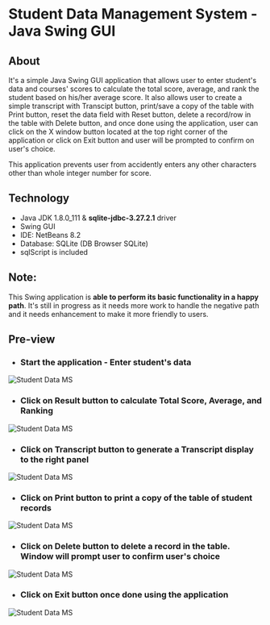 # Student Data Management System - Java Swing GUI

## About

It's a simple Java Swing GUI application that allows user to enter student's data and courses' scores to calculate the total score, average, and rank the student based on his/her average score. It also allows user to create a simple transcript with Transcipt button, print/save a copy of the table with Print button, reset the data field with Reset button, delete a record/row in the table with Delete button, and once done using the application, user can click on the X window button located at the top right corner of the application or click on Exit button and user will be prompted to confirm on user's choice.

This application prevents user from accidently enters any other characters other than whole integer number for score.

## Technology
- Java JDK 1.8.0_111 & **sqlite-jdbc-3.27.2.1** driver
- Swing GUI
- IDE: NetBeans 8.2
- Database: SQLite (DB Browser SQLite)
- sqlScript is included

## Note:

This Swing application is **able to perform its basic functionality in a happy path**. It's still in progress as it needs more work to handle the negative path and it needs enhancement to make it more friendly to users.

## Pre-view
- ### Start the application - Enter student's data
![Student Data MS](https://res.cloudinary.com/dnw6i7lsh/image/upload/v1557712955/Student%20Data%20MS/1_wp02ya.png)
- ### Click on Result button to calculate Total Score, Average, and Ranking
![Student Data MS](https://res.cloudinary.com/dnw6i7lsh/image/upload/v1557712955/Student%20Data%20MS/2_rm2noi.png)
- ### Click on Transcript button to generate a Transcript display to the right panel
![Student Data MS](https://res.cloudinary.com/dnw6i7lsh/image/upload/v1557712955/Student%20Data%20MS/3_gdppji.png)
- ### Click on Print button to print a copy of the table of student records
![Student Data MS](https://res.cloudinary.com/dnw6i7lsh/image/upload/v1557712955/Student%20Data%20MS/4_wnf6h2.png)
- ### Click on Delete button to delete a record in the table. Window will prompt user to confirm user's choice
![Student Data MS](https://res.cloudinary.com/dnw6i7lsh/image/upload/v1557712955/Student%20Data%20MS/5_ofvplc.png)
- ### Click on Exit button once done using the application
![Student Data MS](https://res.cloudinary.com/dnw6i7lsh/image/upload/v1557712955/Student%20Data%20MS/6_mwqteq.png)
